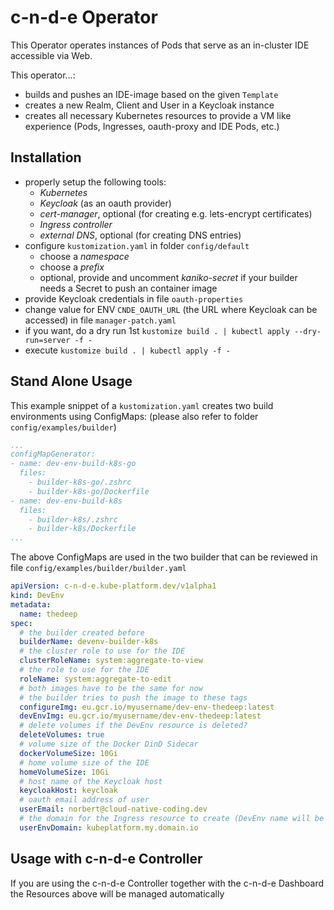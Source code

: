 # c-n-d-e Operator

This Operator operates instances of Pods that serve as an in-cluster IDE accessible via Web.

This operator...:

- builds and pushes an IDE-image based on the given `Template`
- creates a new Realm, Client and User in a Keycloak instance
- creates all necessary Kubernetes resources to provide a VM like experience (Pods, Ingresses, oauth-proxy and IDE Pods, etc.)

## Installation

- properly setup the following tools:
  - *Kubernetes*
  - *Keycloak* (as an oauth provider)
  - *cert-manager*, optional (for creating e.g. lets-encrypt certificates)
  - *Ingress controller*
  - *external DNS*, optional (for creating DNS entries)
- configure `kustomization.yaml` in folder `config/default`
  - choose a *namespace*
  - choose a *prefix*
  - optional, provide and uncomment *kaniko-secret* if your builder needs a Secret to push an container image
- provide Keycloak credentials in file `oauth-properties`
- change value for ENV `CNDE_OAUTH_URL` (the URL where Keycloak can be accessed) in file `manager-patch.yaml`
- if you want, do a dry run 1st `kustomize build . | kubectl apply --dry-run=server -f -`
- execute `kustomize build . | kubectl apply -f -`

## Stand Alone Usage

This example snippet of a `kustomization.yaml` creates two build environments using ConfigMaps:
(please also refer to folder `config/examples/builder`)

```yaml
...
configMapGenerator:
- name: dev-env-build-k8s-go
  files:
    - builder-k8s-go/.zshrc
    - builder-k8s-go/Dockerfile
- name: dev-env-build-k8s
  files:
    - builder-k8s/.zshrc
    - builder-k8s/Dockerfile
...
```

The above ConfigMaps are used in the two builder that can be reviewed in file `config/examples/builder/builder.yaml`

```yaml
apiVersion: c-n-d-e.kube-platform.dev/v1alpha1
kind: DevEnv
metadata:
  name: thedeep
spec:
  # the builder created before
  builderName: devenv-builder-k8s
  # the cluster role to use for the IDE
  clusterRoleName: system:aggregate-to-view
  # the role to use for the IDE
  roleName: system:aggregate-to-edit
  # both images have to be the same for now
  # the builder tries to push the image to these tags
  configureImg: eu.gcr.io/myusername/dev-env-thedeep:latest
  devEnvImg: eu.gcr.io/myusername/dev-env-thedeep:latest
  # delete volumes if the DevEnv resource is deleted?
  deleteVolumes: true
  # volume size of the Docker DinD Sidecar
  dockerVolumeSize: 10Gi
  # home volume size of the IDE
  homeVolumeSize: 10Gi
  # host name of the Keycloak host
  keycloakHost: keycloak
  # oauth email address of user
  userEmail: norbert@cloud-native-coding.dev
  # the domain for the Ingress resource to create (DevEnv name will be prefixed)
  userEnvDomain: kubeplatform.my.domain.io
```

## Usage with c-n-d-e Controller

If you are using the c-n-d-e Controller together with the c-n-d-e Dashboard the Resources above will be managed automatically

